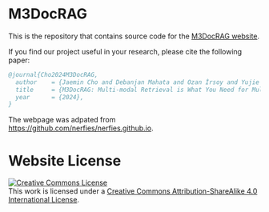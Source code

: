 # M3DocRAG

This is the repository that contains source code for the [M3DocRAG website](https://m3docrag.github.io).

If you find our project useful in your research, please cite the following paper:




```bibtex
@journal{Cho2024M3DocRAG,
  author    = {Jaemin Cho and Debanjan Mahata and Ozan İrsoy and Yujie He and Mohit Bansal},
  title     = {M3DocRAG: Multi-modal Retrieval is What You Need for Multi-page Multi-document Understanding},
  year      = {2024},
}
```

The webpage was adpated from https://github.com/nerfies/nerfies.github.io.

# Website License
<a rel="license" href="http://creativecommons.org/licenses/by-sa/4.0/"><img alt="Creative Commons License" style="border-width:0" src="https://i.creativecommons.org/l/by-sa/4.0/88x31.png" /></a><br />This work is licensed under a <a rel="license" href="http://creativecommons.org/licenses/by-sa/4.0/">Creative Commons Attribution-ShareAlike 4.0 International License</a>.